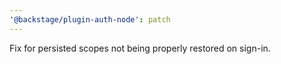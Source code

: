```yaml
---
'@backstage/plugin-auth-node': patch
---
```


Fix for persisted scopes not being properly restored on sign-in.
